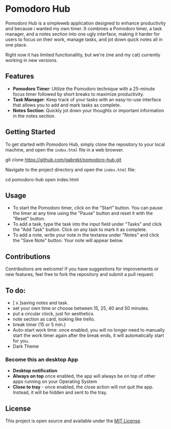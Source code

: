 # Pomodoro Hub

Pomodoro Hub is a simpleweb application designed to enhance productivity and because i wanted my own timer. It combines a Pomodoro timer, a task manager, and a notes section into one ugly interface, making it harder for users to focus on their work, manage tasks, and jot down quick notes all in one place.

Right now it has limited functionallity, but we're (me and my cat) currently working in new versions.

## Features

- **Pomodoro Timer**: Utilize the Pomodoro technique with a 25-minute focus timer followed by short breaks to maximize productivity.
- **Task Manager**: Keep track of your tasks with an easy-to-use interface that allows you to add and mark tasks as complete.
- **Notes Section**: Quickly jot down your thoughts or important information in the notes section.

## Getting Started

To get started with Pomodoro Hub, simply clone the repository to your local machine, and open the `index.html` file in a web browser.

git clone https://github.com/gabrekt/pomodoro-hub.git


Navigate to the project directory and open the `index.html` file:

cd pomodoro-hub
open index.html


## Usage

- To start the Pomodoro timer, click on the "Start" button. You can pause the timer at any time using the "Pause" button and reset it with the "Reset" button.
- To add a task, type the task into the input field under "Tasks" and click the "Add Task" button. Click on any task to mark it as complete.
- To add a note, write your note in the textarea under "Notes" and click the "Save Note" button. Your note will appear below.

## Contributions

Contributions are welcome! If you have suggestions for improvements or new features, feel free to fork the repository and submit a pull request.

## To do:

- [ x ]saving notes and task.
- set your own time or choose between 15, 25, 40 and 50 minutes.
- put a circular clock, just for aesthetics.
- note section as card, looking like trello.
- break timer (15 or 5 min.)
- Auto-start work time: once enabled, you will no longer need to manually start the work timer again after the break ends, it will automatically start for you.
- Dark Theme

 ### Become this an desktop App
- **Desktop notification** 
- **Always on top** once enabled, the app will always be on top of other apps running on your Operating System
- **Close to tray** - once enabled, the close action will not quit the app. Instead, it will be hidden and sent to the tray.

## License

This project is open source and available under the [MIT License](LICENSE).
